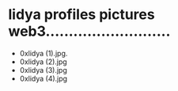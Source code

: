# lidya profiles pictures web3...........................
- 0xlidya (1).jpg.
- 0xlidya (2).jpg
- 0xlidya (3).jpg
- 0xlidya (4).jpg
